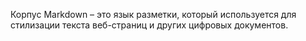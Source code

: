 Корпус Markdown – это язык разметки, который используется для стилизации текста веб-страниц и других цифровых документов.